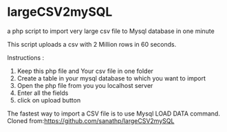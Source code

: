 largeCSV2mySQL
==============

a php script to import very large csv file to Mysql database in one minute

This script uploads a csv with 2 Million rows in 60 seconds.


Instructions :

1. Keep this php file and Your csv file in one folder 
2. Create a table in your mysql database to which you want to import 
3. Open the php file from you you localhost server 
4. Enter all the fields 
5. click on upload button 

The fastest way to import a CSV file is to use Mysql LOAD DATA command.
Cloned from:https://github.com/sanathp/largeCSV2mySQL


